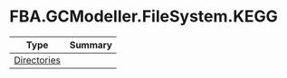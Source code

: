 ﻿
# FBA.GCModeller.FileSystem.KEGG

|Type|Summary|
|----|-------|
|[Directories](./Directories.md)||

